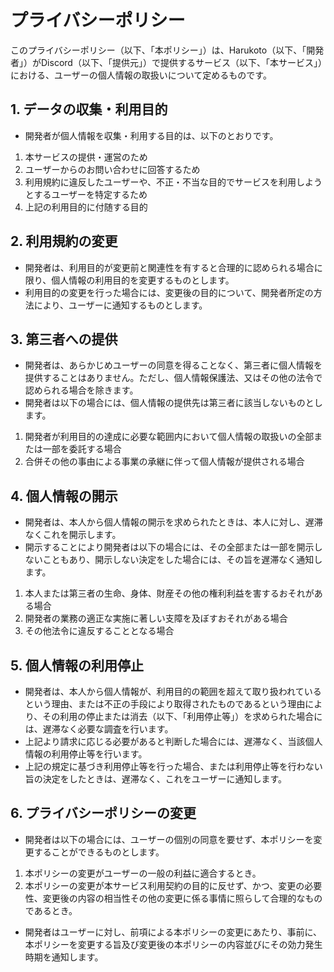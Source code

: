 # プライバシーポリシー

このプライバシーポリシー（以下、「本ポリシー」）は、Harukoto（以下、「開発者」）がDiscord（以下、「提供元」）で提供するサービス（以下、「本サービス」）における、ユーザーの個人情報の取扱いについて定めるものです。

## 1. データの収集・利用目的

- 開発者が個人情報を収集・利用する目的は、以下のとおりです。

1. 本サービスの提供・運営のため
2. ユーザーからのお問い合わせに回答するため
3. 利用規約に違反したユーザーや、不正・不当な目的でサービスを利用しようとするユーザーを特定するため
4. 上記の利用目的に付随する目的

## 2. 利用規約の変更

- 開発者は、利用目的が変更前と関連性を有すると合理的に認められる場合に限り、個人情報の利用目的を変更するものとします。
- 利用目的の変更を行った場合には、変更後の目的について、開発者所定の方法により、ユーザーに通知するものとします。

## 3. 第三者への提供

- 開発者は、あらかじめユーザーの同意を得ることなく、第三者に個人情報を提供することはありません。ただし、個人情報保護法、又はその他の法令で認められる場合を除きます。
- 開発者は以下の場合には、個人情報の提供先は第三者に該当しないものとします。

1. 開発者が利用目的の達成に必要な範囲内において個人情報の取扱いの全部または一部を委託する場合
2. 合併その他の事由による事業の承継に伴って個人情報が提供される場合

## 4. 個人情報の開示

- 開発者は、本人から個人情報の開示を求められたときは、本人に対し、遅滞なくこれを開示します。
- 開示することにより開発者は以下の場合には、その全部または一部を開示しないこともあり、開示しない決定をした場合には、その旨を遅滞なく通知します。

1. 本人または第三者の生命、身体、財産その他の権利利益を害するおそれがある場合
2. 開発者の業務の適正な実施に著しい支障を及ぼすおそれがある場合
3. その他法令に違反することとなる場合

## 5. 個人情報の利用停止

- 開発者は、本人から個人情報が、利用目的の範囲を超えて取り扱われているという理由、または不正の手段により取得されたものであるという理由により、その利用の停止または消去（以下、「利用停止等」）を求められた場合には、遅滞なく必要な調査を行います。
- 上記より請求に応じる必要があると判断した場合には、遅滞なく、当該個人情報の利用停止等を行います。
- 上記の規定に基づき利用停止等を行った場合、または利用停止等を行わない旨の決定をしたときは、遅滞なく、これをユーザーに通知します。

## 6. プライバシーポリシーの変更

- 開発者は以下の場合には、ユーザーの個別の同意を要せず、本ポリシーを変更することができるものとします。

1. 本ポリシーの変更がユーザーの一般の利益に適合するとき。
2. 本ポリシーの変更が本サービス利用契約の目的に反せず、かつ、変更の必要性、変更後の内容の相当性その他の変更に係る事情に照らして合理的なものであるとき。

- 開発者はユーザーに対し、前項による本ポリシーの変更にあたり、事前に、本ポリシーを変更する旨及び変更後の本ポリシーの内容並びにその効力発生時期を通知します。
